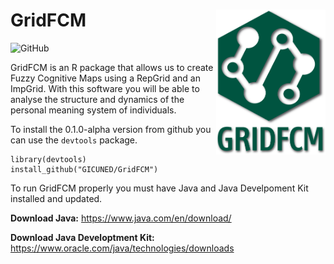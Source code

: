 # GridFCM <img src="man/figures/GridFCM.png" align="right" width="175" />

![GitHub](https://img.shields.io/github/license/GICUNED/GridFCM?style=for-the-badge)

GridFCM is an R package that allows us to create Fuzzy Cognitive Maps using a RepGrid and an ImpGrid. With this software you will be able to analyse the structure and dynamics of the personal meaning system of individuals.

To install the 0.1.0-alpha version from github you can use the `devtools` package.
    
    library(devtools)
    install_github("GICUNED/GridFCM") 
    
To run GridFCM properly you must have Java and Java Develpoment Kit installed and updated.

**Download Java:**  https://www.java.com/en/download/

**Download Java Developtment Kit:** https://www.oracle.com/java/technologies/downloads
